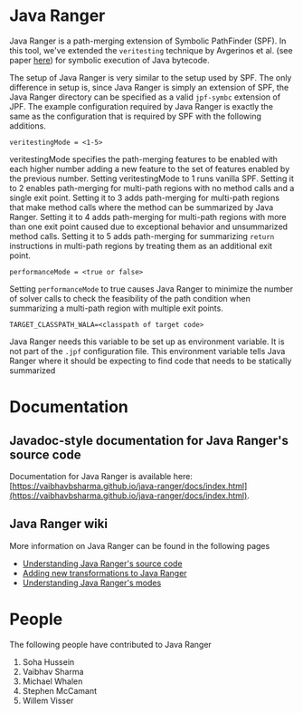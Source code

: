 # Java Ranger
Java Ranger is a path-merging extension of Symbolic PathFinder (SPF). In this tool, we've extended the `veritesting` technique by Avgerinos et al. (see paper [here](https://users.ece.cmu.edu/~aavgerin/papers/veritesting-icse-2014.pdf)) for symbolic execution of Java bytecode. 

The setup of Java Ranger is very similar to the setup used by SPF. The only difference  in  setup  is,  since Java Ranger is  simply  an  extension  of  SPF,  the Java Ranger directory can be specified as a valid `jpf-symbc` extension of JPF. The example configuration required by Java Ranger is exactly the same as the configuration that is required by SPF with the following additions.

`veritestingMode = <1-5>`

veritestingMode specifies the path-merging features to be enabled with each higher number adding a new feature to the set of features enabled by the previous number. Setting veritestingMode to 1 runs vanilla SPF. Setting it to 2 enables path-merging for multi-path regions with no method calls and a single exit point. Setting it to 3 adds path-merging for multi-path regions that make method calls where the method can be summarized by Java Ranger. Setting it to 4 adds path-merging  for  multi-path  regions  with  more  than  one  exit  point  caused  due  to exceptional behavior and unsummarized method calls. Setting it to 5 adds path-merging for summarizing  `return` instructions in multi-path regions by treating them as an additional exit point.

`performanceMode = <true or false>`

Setting `performanceMode` to true causes Java Ranger to minimize the number of solver calls to check the feasibility of the path condition when summarizing a multi-path region with multiple exit points.

`TARGET_CLASSPATH_WALA=<classpath of target code>`

Java Ranger needs this variable to be set up as environment variable. It is not part of the `.jpf` configuration file. This environment variable tells Java Ranger where it should be expecting to find code that needs to be statically summarized

# Documentation

## Javadoc-style documentation for Java Ranger's source code
Documentation for Java Ranger is available here: [https://vaibhavbsharma.github.io/java-ranger/docs/index.html](https://vaibhavbsharma.github.io/java-ranger/docs/index.html). 

## Java Ranger wiki
More information on Java Ranger can be found in the following pages
* [Understanding Java Ranger's source code](https://vaibhavbsharma.github.io/java-ranger/understanding-ranger.html)
* [Adding new transformations to Java Ranger](https://vaibhavbsharma.github.io/java-ranger/adding-new-transformations.html)
* [Understanding Java Ranger's modes](https://vaibhavbsharma.github.io/java-ranger/understanding-modes.html)

# People
The following people have contributed to Java Ranger
1. Soha Hussein
2. Vaibhav Sharma
3. Michael Whalen
4. Stephen McCamant
5. Willem Visser
